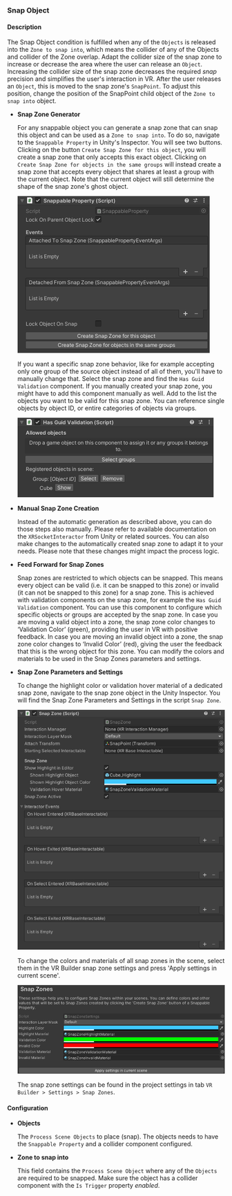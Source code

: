 ### Snap Object

#### Description

The Snap Object condition is fulfilled when any of the `Objects` is released into the `Zone to snap into`, which means the collider of any of the Objects and collider of the Zone overlap. Adapt the collider size of the snap zone to increase or decrease the area where the user can release an `Object`. Increasing the collider size of the snap zone decreases the required *snap* precision and simplifies the user's interaction in VR. 
After the user releases an `Object`, this is moved to the snap zone's `SnapPoint`. To adjust this position, change the position of the SnapPoint child object of the `Zone to snap into` object.

- **Snap Zone Generator**

    For any snappable object you can generate a snap zone that can snap this object and can be used as a `Zone to snap into`. To do so, navigate to the `Snappable Property` in Unity's Inspector. You will see two buttons. Clicking on the button `Create Snap Zone for this object`, you will create a snap zone that only accepts this exact object. Clicking on `Create Snap Zone for objects in the same groups` will instead create a snap zone that accepts every object that shares at least a group with the current object. Note that the current object will still determine the shape of the snap zone's ghost object.
    
    ![Snap Zone Generator](images/snapzonegenerator.png)

    If you want a specific snap zone behavior, like for example accepting only one group of the source object instead of all of them, you'll have to manually change that. Select the snap zone and find the `Has Guid Validation` component. If you manually created your snap zone, you might have to add this component manually as well.
    Add to the list the objects you want to be valid for this snap zone. You can reference single objects by object ID, or entire categories of objects via groups.

    ![Snap Zone Validation](images/snapzone-validation.png)

- **Manual Snap Zone Creation**
  
    Instead of the automatic generation as described above, you can do those steps also manually. Please refer to available documentation on the `XRSocketInteractor` from Unity or related sources. You can also make changes to the automatically created snap zone to adapt it to your needs. Please note that these changes might impact the process logic.

- **Feed Forward for Snap Zones**

    Snap zones are restricted to which objects can be snapped. This means every object can be valid (i.e. it can be snapped to this zone) or invalid (it can not be snapped to this zone) for a snap zone. This is achieved with validation components on the snap zone, for example the `Has Guid Validation` component. You can use this component to configure which specific objects or groups are accepted by the snap zone.
    In case you are moving a valid object into a zone, the snap zone color changes to ‘Validation Color’ (green), providing the user in VR with positive feedback. In case you are moving an invalid object into a zone, the snap zone color changes to ‘Invalid Color’ (red), giving the user the feedback that this is the wrong object for this zone. 
    You can modify the colors and materials to be used in the Snap Zones parameters and settings.

- **Snap Zone Parameters and Settings**

    To change the highlight color or validation hover material of a dedicated snap zone, navigate to the snap zone object in the Unity Inspector. You will find the Snap Zone Parameters and Settings in the script `Snap Zone`.

    ![Snap Zone Parameters](images/snapzoneparameters.png)

    To change the colors and materials of all snap zones in the scene, select them in the VR Builder snap zone settings and press 'Apply settings in current scene'.

    ![Snap Zone Settings](images/snapzonesettings.png)

    The snap zone settings can be found in the project settings in tab `VR Builder > Settings > Snap Zones`.

#### Configuration

- **Objects**

    The `Process Scene Objects` to place (snap). The objects needs to have the `Snappable Property` and a collider component configured. 

- **Zone to snap into**

    This field contains the `Process Scene Object` where any of the `Objects` are required to be snapped. Make sure the object has a collider component with the `Is Trigger` property *enabled*.